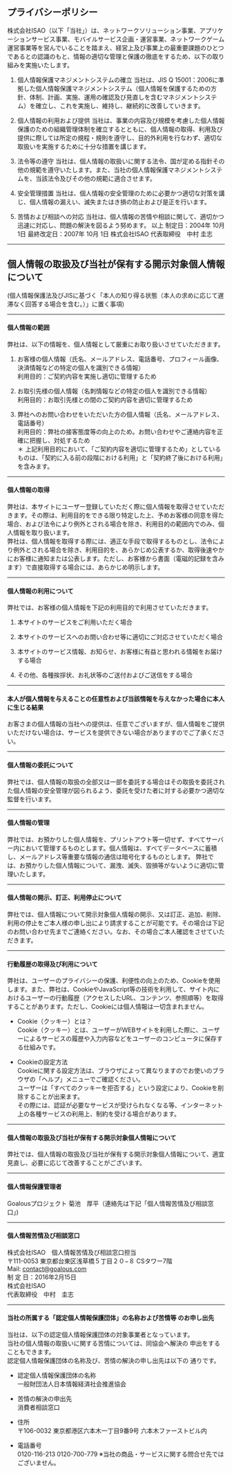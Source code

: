 ## プライバシーポリシー

株式会社ISAO（以下「当社」）は、ネットワークソリューション事業、アプリケーションサービス事業、モバイルサービス企画・運営事業、ネットワークゲーム運営事業等を営んでいることを踏まえ、経営上及び事業上の最重要課題のひとつであるとの認識のもと、情報の適切な管理と保護の徹底をするため、以下の取り組みを実施いたします。
1. 個人情報保護マネジメントシステムの確立
当社は、JIS Q 15001：2006に準拠した個人情報保護マネジメントシステム（個人情報を保護するための方針、体制、計画、実施、運用の確認及び見直しを含むマネジメントシステム）を確立し、これを実施し、維持し、継続的に改善していきます。

2. 個人情報の利用および提供
当社は、事業の内容及び規模を考慮した個人情報保護のための組織管理体制を確立するとともに、個人情報の取得、利用及び提供に際しては所定の規程・規則を遵守し、目的外利用を行なわず、適切な取扱いを実施するために十分な措置を講じます。

3. 法令等の遵守
当社は、個人情報の取扱いに関する法令、国が定める指針その他の規範を遵守いたします。また、当社の個人情報保護マネジメントシステムを、当該法令及びその他の規範に適合させます。

4. 安全管理措置
当社は、個人情報の安全管理のために必要かつ適切な対策を講じ、個人情報の漏えい、滅失またはき損の防止および是正を行います。

5. 苦情および相談への対応
当社は、個人情報の苦情や相談に関して、適切かつ迅速に対応し、問題の解決を図るよう努めます。
以上
制定日：2004年 10月 1日
最終改定日：2007年 10月 1日
株式会社ISAO 代表取締役　中村 圭志

----

## 個人情報の取扱及び当社が保有する開示対象個人情報について
(個人情報保護法及びJISに基づく「本人の知り得る状態（本人の求めに応じて遅滞なく回答する場合を含む。）」に置く事項)

----

#### 個人情報の範囲

弊社は、以下の情報を、個人情報として厳重にお取り扱いさせていただきます。

1. お客様の個人情報（氏名、メールアドレス、電話番号、プロフィール画像、決済情報などの特定の個人を識別できる情報）  
利用目的：ご契約内容を実施し適切に管理するため

2. お取引先様の個人情報（名刺情報などの特定の個人を識別できる情報）  
利用目的：お取引先様との間のご契約内容を適切に管理するため

3. 弊社へのお問い合わせをいただいた方の個人情報（氏名、メールアドレス、電話番号）  
利用目的：弊社の接客態度等の向上のため。お問い合わせやご連絡内容を正確に把握し、対処するため  
＊ 上記利用目的において、「ご契約内容を適切に管理するため」としているものは、「契約に入る前の段階における利用」と「契約終了後における利用」を含みます。

----

#### 個人情報の取得

弊社は、本サイトにユーザー登録していただく際に個人情報を取得させていただきます。その際は、利用目的をできる限り特定した上、予めお客様の同意を得た場合、および法令により例外とされる場合を除き、利用目的の範囲内でのみ、個人情報を取り扱います。  
弊社は、個人情報を取得する際には、適正な手段で取得するものとし、法令により例外とされる場合を除き、利用目的を、あらかじめ公表するか、取得後速やかにお客様に通知または公表します。ただし、お客様から書面（電磁的記録を含みます）で直接取得する場合には、あらかじめ明示します。

----

#### 個人情報の利用について

弊社では、お客様の個人情報を下記の利用目的で利用させていただきます。

1. 本サイトのサービスをご利用いただく場合

2. 本サイトのサービスへのお問い合わせ等に適切にご対応させていただく場合

3. 本サイトのサービス情報、お知らせ、お客様に有益と思われる情報をお届けする場合

4. その他、各種挨拶状、お礼状等のご送付およびご送信をする場合

----

#### 本人が個人情報を与えることの任意性および当該情報を与えなかった場合に本人に生じる結果

お客さまの個人情報の当社への提供は、任意でございますが、個人情報をご提供いただけない場合は、サービスを提供できない場合がありますのでご了承ください。

----

#### 個人情報の委託について

弊社では、個人情報の取扱の全部又は一部を委託する場合はその取扱を委託された個人情報の安全管理が図られるよう、委託を受けた者に対する必要かつ適切な監督を行います。

----

#### 個人情報の管理

弊社では、お預かりした個人情報を、プリントアウト等一切せず、すべてサーバー内において管理するものとします。個人情報は、すべてデータベースに蓄積し、メールアドレス等重要な情報の通信は暗号化するものとします。
弊社では、お預かりした個人情報について、漏洩、滅失、毀損等がないように適切に管理いたします。

----

#### 個人情報の開示、訂正、利用停止について

弊社では、個人情報について開示対象個人情報の開示、又は訂正、追加、削除、利用の停止をご本人様の申し出により請求することが可能です。その場合は下記のお問い合わせ先までご連絡ください。なお、その場合ご本人確認をさせていただきます。

----

#### 行動履歴の取得及び利用について

弊社は、ユーザーのプライバシーの保護、利便性の向上のため、Cookieを使用します。また、弊社は、CookieやJavaScript等の技術を利用して、サイト内におけるユーザーの行動履歴（アクセスしたURL、コンテンツ、参照順等）を取得することがあります。ただし、Cookieには個人情報は一切含まれません。

- Cookie（クッキー）とは？    
Cookie（クッキー）とは、ユーザーがWEBサイトを利用した際に、ユーザーによるサービスの履歴や入力内容などをユーザーのコンピュータに保存する仕組みです。

- Cookieの設定方法    
Cookieに関する設定方法は、ブラウザによって異なりますのでお使いのブラウザの「ヘルプ」メニューでご確認ください。  
ユーザーは「すべてのクッキーを拒否する」という設定により、Cookieを削除することが出来ます。  
その際には、認証が必要なサービスが受けられなくなる等、インターネット上の各種サービスの利用上、制約を受ける場合があります。

----

#### 個人情報の取扱及び当社が保有する開示対象個人情報について

弊社では、個人情報の取扱及び当社が保有する開示対象個人情報について、適宜見直し、必要に応じて改善することがございます。

----

#### 個人情報保護管理者

Goalousプロジェクト 菊池　厚平（連絡先は下記「個人情報苦情及び相談窓口」)

----

#### 個人情報苦情及び相談窓口

株式会社ISAO　個人情報苦情及び相談窓口担当  
〒111-0053 東京都台東区浅草橋５丁目２０−８ CSタワー7階  
Mail: contact@goalous.com  
制 定 日：2016年2月15日  
株式会社ISAO  
代表取締役　中村　圭志

----

#### 当社の所属する「認定個人情報保護団体」の名称および苦情等 のお申し出先

当社は、以下の認定個人情報保護団体の対象事業者となっています。  
当社の個人情報の取扱いに関する苦情については、同協会へ解決の 申出をすることもできます。  
認定個人情報保護団体の名称及び、苦情の解決の申し出先は以下の 通りです。

- 認定個人情報保護団体の名称  
    一般財団法人日本情報経済社会推進協会

- 苦情の解決の申出先  
    消費者相談窓口

- 住所  
    〒106-0032 東京都港区六本木一丁目9番9号 六本木ファーストビル内

- 電話番号  
    0120-116-213
    0120-700-779
    ※当社の商品・サービスに関する問合せ先ではございません。

  <br>
